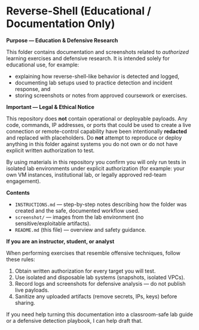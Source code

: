 # Reverse-Shell (Educational / Documentation Only)

**Purpose — Education & Defensive Research**

This folder contains documentation and screenshots related to *authorized* learning exercises and defensive research. It is intended solely for educational use, for example:

- explaining how reverse-shell-like behavior is detected and logged,  
- documenting lab setups used to practice detection and incident response, and  
- storing screenshots or notes from approved coursework or exercises.

**Important — Legal & Ethical Notice**

This repository does **not** contain operational or deployable payloads. Any code, commands, IP addresses, or ports that could be used to create a live connection or remote-control capability have been intentionally **redacted** and replaced with placeholders. Do **not** attempt to reproduce or deploy anything in this folder against systems you do not own or do not have explicit written authorization to test.

By using materials in this repository you confirm you will only run tests in isolated lab environments under explicit authorization (for example: your own VM instances, institutional lab, or legally approved red-team engagement).

**Contents**

- `INSTRUCTIONS.md` — step-by-step notes describing how the folder was created and the safe, documented workflow used.  
- `screenshot/` — images from the lab environment (no sensitive/exploitable artifacts).  
- `README.md` (this file) — overview and safety guidance.

**If you are an instructor, student, or analyst**

When performing exercises that resemble offensive techniques, follow these rules:
1. Obtain written authorization for every target you will test.  
2. Use isolated and disposable lab systems (snapshots, isolated VPCs).  
3. Record logs and screenshots for defensive analysis — do not publish live payloads.  
4. Sanitize any uploaded artifacts (remove secrets, IPs, keys) before sharing.

If you need help turning this documentation into a classroom-safe lab guide or a defensive detection playbook, I can help draft that.

